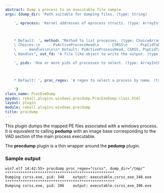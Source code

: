 ```yaml
---
abstract: Dump a process to an executable file sample
args: {dump_dir: 'Path suitable for dumping files. (type: String)

    ', eprocess: 'Kernel addresses of eprocess structs. (type: ArrayIntParser)



    * Default: ', method: "Method to list processes. (type: ChoiceArray)\n\n\n* Valid\
    \ Choices:\n    - PsActiveProcessHead\n    - CSRSS\n    - PspCidTable\n    - Sessions\n\
    \    - Handles\n\n\n* Default: PsActiveProcessHead, CSRSS, PspCidTable, Sessions,\
    \ Handles", out_fd: 'A file like object to write the output. (type: String)

    ', pids: 'One or more pids of processes to select. (type: ArrayIntParser)



    * Default: ', proc_regex: 'A regex to select a process by name. (type: RegEx)

    '}
class_name: ProcExeDump
epydoc: rekall.plugins.windows.procdump.ProcExeDump-class.html
layout: plugin
module: rekall.plugins.windows.procdump
title: procdump
---
```


This plugin dumps the mapped PE files associated with a windows process. It is
equivalent to calling **pedump** with an image base corresponding to the VAD
section of the main process executable.

The **procdump** plugin is a thin wrapper around the **pedump** plugin.

### Sample output

```
win7.elf 14:42:55> procdump proc_regex="csrss", dump_dir="/tmp/"
**************************************************
Dumping csrss.exe, pid: 348    output: executable.csrss_exe_348.exe
**************************************************
Dumping csrss.exe, pid: 396    output: executable.csrss_exe_396.exe
```